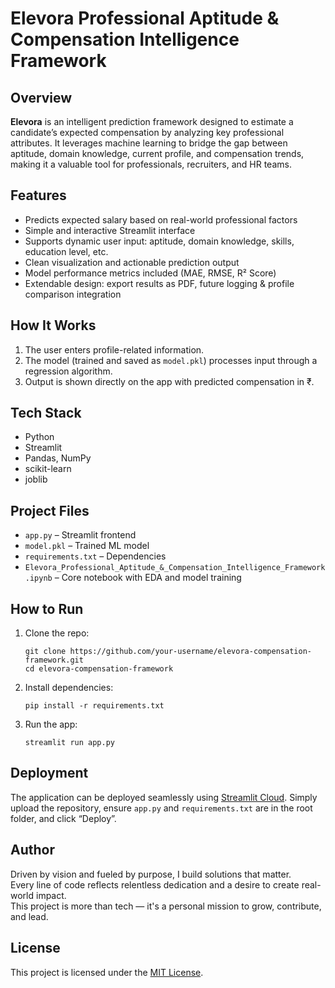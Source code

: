 # Elevora Professional Aptitude & Compensation Intelligence Framework

## Overview
**Elevora** is an intelligent prediction framework designed to estimate a candidate’s expected compensation by analyzing key professional attributes. It leverages machine learning to bridge the gap between aptitude, domain knowledge, current profile, and compensation trends, making it a valuable tool for professionals, recruiters, and HR teams.

## Features
- Predicts expected salary based on real-world professional factors
- Simple and interactive Streamlit interface
- Supports dynamic user input: aptitude, domain knowledge, skills, education level, etc.
- Clean visualization and actionable prediction output
- Model performance metrics included (MAE, RMSE, R² Score)
- Extendable design: export results as PDF, future logging & profile comparison integration

## How It Works
1. The user enters profile-related information.
2. The model (trained and saved as `model.pkl`) processes input through a regression algorithm.
3. Output is shown directly on the app with predicted compensation in ₹.

## Tech Stack
- Python
- Streamlit
- Pandas, NumPy
- scikit-learn
- joblib

## Project Files
- `app.py` – Streamlit frontend
- `model.pkl` – Trained ML model
- `requirements.txt` – Dependencies
- `Elevora_Professional_Aptitude_&_Compensation_Intelligence_Framework.ipynb` – Core notebook with EDA and model training

## How to Run
1. Clone the repo:
   ```
   git clone https://github.com/your-username/elevora-compensation-framework.git
   cd elevora-compensation-framework
   ```
2. Install dependencies:
   ```
   pip install -r requirements.txt
   ```
3. Run the app:
   ```
   streamlit run app.py
   ```

## Deployment
The application can be deployed seamlessly using [Streamlit Cloud](https://streamlit.io/cloud). Simply upload the repository, ensure `app.py` and `requirements.txt` are in the root folder, and click “Deploy”.

## Author
Driven by vision and fueled by purpose, I build solutions that matter.  
Every line of code reflects relentless dedication and a desire to create real-world impact.  
This project is more than tech — it's a personal mission to grow, contribute, and lead.

## License
This project is licensed under the [MIT License](LICENSE).